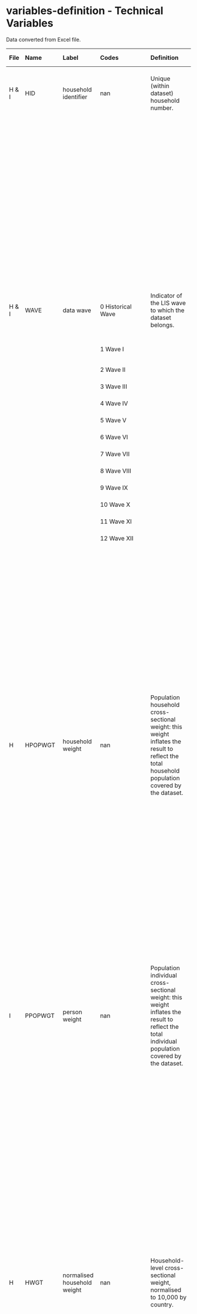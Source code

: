 # variables-definition - Technical Variables

Data converted from Excel file.

| File   | Name     | Label                        | Codes                                                                                  | Definition                                                                                                                                                                                                                                                                                                                                                                                                                                                              | Notes / comments                                                                                                                                                                                                                                                         |
|:-------|:---------|:-----------------------------|:---------------------------------------------------------------------------------------|:------------------------------------------------------------------------------------------------------------------------------------------------------------------------------------------------------------------------------------------------------------------------------------------------------------------------------------------------------------------------------------------------------------------------------------------------------------------------|:-------------------------------------------------------------------------------------------------------------------------------------------------------------------------------------------------------------------------------------------------------------------------|
| H & I  | HID      | household identifier         | nan                                                                                    | Unique (within dataset) household number.                                                                                                                                                                                                                                                                                                                                                                                                                               | For confidentiality reasons, this identifier differs from the original one.                                                                                                                                                                                              |
|        |          |                              |                                                                                        |                                                                                                                                                                                                                                                                                                                                                                                                                                                                         | Necessary when merging household and person file.  This identifier is unique only within each country/year dataset; when combining different countries or years it is necessary to use it in combination with the variable DID in order to uniquely identify households. |
| H & I  | WAVE     | data wave                    | 0 Historical Wave                                                                      | Indicator of the LIS wave to which the dataset belongs.                                                                                                                                                                                                                                                                                                                                                                                                                 | The LIS waves include datasets with the following income reference years:                                                                                                                                                                                                |
|        |          |                              | 1 Wave I                                                                               |                                                                                                                                                                                                                                                                                                                                                                                                                                                                         | Historical Wave: before 1978                                                                                                                                                                                                                                             |
|        |          |                              | 2 Wave II                                                                              |                                                                                                                                                                                                                                                                                                                                                                                                                                                                         | Wave I : 1978-1982                                                                                                                                                                                                                                                       |
|        |          |                              | 3 Wave III                                                                             |                                                                                                                                                                                                                                                                                                                                                                                                                                                                         | Wave II: 1983-1987                                                                                                                                                                                                                                                       |
|        |          |                              | 4 Wave IV                                                                              |                                                                                                                                                                                                                                                                                                                                                                                                                                                                         | Wave III: 1988-1992                                                                                                                                                                                                                                                      |
|        |          |                              | 5 Wave V                                                                               |                                                                                                                                                                                                                                                                                                                                                                                                                                                                         | Wave IV: 1993-1997                                                                                                                                                                                                                                                       |
|        |          |                              | 6 Wave VI                                                                              |                                                                                                                                                                                                                                                                                                                                                                                                                                                                         | Wave V: 1998-2002                                                                                                                                                                                                                                                        |
|        |          |                              | 7 Wave VII                                                                             |                                                                                                                                                                                                                                                                                                                                                                                                                                                                         | Wave VI: 2003-2005                                                                                                                                                                                                                                                       |
|        |          |                              | 8 Wave VIII                                                                            |                                                                                                                                                                                                                                                                                                                                                                                                                                                                         | Wave VII: 2006-2008                                                                                                                                                                                                                                                      |
|        |          |                              | 9 Wave IX                                                                              |                                                                                                                                                                                                                                                                                                                                                                                                                                                                         | Wave VIII: 2009-2011                                                                                                                                                                                                                                                     |
|        |          |                              | 10 Wave X                                                                              |                                                                                                                                                                                                                                                                                                                                                                                                                                                                         | Wave IX: 2012-2014                                                                                                                                                                                                                                                       |
|        |          |                              | 11 Wave XI                                                                             |                                                                                                                                                                                                                                                                                                                                                                                                                                                                         | Wave X: 2015-2017                                                                                                                                                                                                                                                        |
|        |          |                              | 12 Wave XII                                                                            |                                                                                                                                                                                                                                                                                                                                                                                                                                                                         | Wave XI: 2018-2020                                                                                                                                                                                                                                                       |
|        |          |                              |                                                                                        |                                                                                                                                                                                                                                                                                                                                                                                                                                                                         | Wave XII: 2021-2023                                                                                                                                                                                                                                                      |
|        |          |                              |                                                                                        |                                                                                                                                                                                                                                                                                                                                                                                                                                                                         | Wave XIII: 2024-2026                                                                                                                                                                                                                                                     |
|        |          |                              |                                                                                        |                                                                                                                                                                                                                                                                                                                                                                                                                                                                         | Please note that the income reference year may differ from the year following which the survey was named by the data provider, and/or the year in which the survey was conducted.                                                                                        |
| H      | HPOPWGT  | household weight             | nan                                                                                    | Population household cross-sectional weight: this weight inflates the result to reflect the total household population covered by the dataset.                                                                                                                                                                                                                                                                                                                          | This variable is always filled for all observations.                                                                                                                                                                                                                     |
|        |          |                              |                                                                                        |                                                                                                                                                                                                                                                                                                                                                                                                                                                                         | Always use the weight in your analysis in order to get results representative of the total population.                                                                                                                                                                   |
|        |          |                              |                                                                                        |                                                                                                                                                                                                                                                                                                                                                                                                                                                                         | In case of multi-country analysis, the inflated weight should be chosen if each country is intended to count in the final results proportionately to its population size.                                                                                                |
| I      | PPOPWGT  | person weight                | nan                                                                                    | Population individual cross-sectional weight: this weight inflates the result to reflect the total individual population covered by the dataset.                                                                                                                                                                                                                                                                                                                        | This variable is always filled for all observations. In many datasets the individual and the household-level weight are the same.                                                                                                                                        |
|        |          |                              |                                                                                        |                                                                                                                                                                                                                                                                                                                                                                                                                                                                         | Always use the individual weight in your individual level analysis in order to get results representative of the total individual population.                                                                                                                            |
|        |          |                              |                                                                                        |                                                                                                                                                                                                                                                                                                                                                                                                                                                                         | In case of multi-country analysis, the inflated weight should be chosen if each country is intended to count in the final results proportionately to its population size.                                                                                                |
| H      | HWGT     | normalised household weight  | nan                                                                                    | Household-level cross-sectional weight, normalised to 10,000 by country.                                                                                                                                                                                                                                                                                                                                                                                                | This variable is always filled for all observations.                                                                                                                                                                                                                     |
|        |          |                              |                                                                                        |                                                                                                                                                                                                                                                                                                                                                                                                                                                                         | Always use the household weight in your household level analysis in order to get results representative of the total household population.                                                                                                                               |
|        |          |                              |                                                                                        |                                                                                                                                                                                                                                                                                                                                                                                                                                                                         | In case of multi-country analysis, the normalized weight should be chosen if each country is intended to have the same weight.                                                                                                                                           |
| I      | PWGT     | normalised person weight     | nan                                                                                    | Individual-level cross-sectional weight, normalised to 10,000 by country.                                                                                                                                                                                                                                                                                                                                                                                               | This variable is always filled for all observations. In many datasets the individual and the household-level weight are the same.                                                                                                                                        |
|        |          |                              |                                                                                        |                                                                                                                                                                                                                                                                                                                                                                                                                                                                         | Always use the individual weight in your individual level analysis in order to get results representative of the total individual population.                                                                                                                            |
|        |          |                              |                                                                                        |                                                                                                                                                                                                                                                                                                                                                                                                                                                                         | In case of multi-country analysis, the normalized weight should be chosen if each country is intended to have the same weight.                                                                                                                                           |
| H      | HWGTA    | additional household weight  | nan                                                                                    | Additional household level weight calculated for a selected sub-sample of households.                                                                                                                                                                                                                                                                                                                                                                                   | This variable contains an additional household level weight in case only part of the household sample has been selected for some variables. This weight should be used only in connection with the sub-sample for which it was created.                                  |
| I      | PWGTA    | additional person weight     | nan                                                                                    | Additional individual level weight calculated for a selected sub-sample of individuals.                                                                                                                                                                                                                                                                                                                                                                                 | This variable contains an additional individual level weight in case only part of the individual sample has been selected for some variables.                                                                                                                            |
| H & I  | GROSSNET | gross/net income information | . missing                                                                              | Information on whether the current incomes reported in the dataset are gross of taxes and social security contributions (i.e. taxes and contributions fully captured), net (i.e. taxes and contributions not captured) or any in-between situation (i.e.  taxes and contributions insufficiently captured); in case they are gross, further information was given (if available) on whether the taxes and social security contributions have been collected or imputed. | -                                                                                                                                                                                                                                                                        |
|        |          |                              | 100 gross, taxes and contributions fully captured                                      |                                                                                                                                                                                                                                                                                                                                                                                                                                                                         |                                                                                                                                                                                                                                                                          |
|        |          |                              | 110 gross, taxes and contributions collected                                           |                                                                                                                                                                                                                                                                                                                                                                                                                                                                         |                                                                                                                                                                                                                                                                          |
|        |          |                              | 120 gross, taxes and contributions imputed                                             |                                                                                                                                                                                                                                                                                                                                                                                                                                                                         |                                                                                                                                                                                                                                                                          |
|        |          |                              | 200 net, taxes and contributions not captured                                          |                                                                                                                                                                                                                                                                                                                                                                                                                                                                         |                                                                                                                                                                                                                                                                          |
|        |          |                              | 300 mixed, taxes and contributions insufficiently captured                             |                                                                                                                                                                                                                                                                                                                                                                                                                                                                         |                                                                                                                                                                                                                                                                          |
|        |          |                              | 310 mixed, total income account for full taxes and contributions, subcomponents do not |                                                                                                                                                                                                                                                                                                                                                                                                                                                                         |                                                                                                                                                                                                                                                                          |
|        |          |                              | 320 mixed, total income does not account for full taxes and contributions              |                                                                                                                                                                                                                                                                                                                                                                                                                                                                         |                                                                                                                                                                                                                                                                          |
